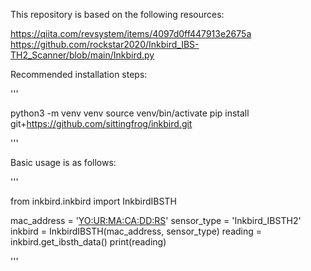This repository is based on the following resources:

https://qiita.com/revsystem/items/4097d0ff447913e2675a
https://github.com/rockstar2020/Inkbird_IBS-TH2_Scanner/blob/main/Inkbird.py

Recommended installation steps:

'''

python3 -m venv venv
source venv/bin/activate
pip install git+https://github.com/sittingfrog/inkbird.git

'''


Basic usage is as follows:

'''

from inkbird.inkbird import InkbirdIBSTH

mac_address = '<YO:UR:MA:CA:DD:RS>'
sensor_type = 'Inkbird_IBSTH2'
inkbird = InkbirdIBSTH(mac_address, sensor_type)
reading = inkbird.get_ibsth_data()
print(reading)

'''
